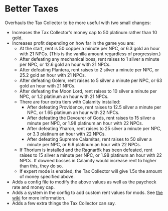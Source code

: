 # Better Taxes
Overhauls the Tax Collector to be more useful with two small changes:
* Increases the Tax Collector's money cap to 50 platinum rather than 10 gold.
* Increases profit depending on how far in the game you are:
    * At the start, rent is 50 copper a minute per NPC, or 6.3 gold an hour with 21 NPCs. (This is the vanilla amount regardless of progression.)
    * After defeating any mechanical boss, rent raises to 1 silver a minute per NPC, or 12.6 gold an hour with 21 NPCs.
    * After defeating Plantera, rent raises to 2 silver a minute per NPC, or 25.2 gold an hour with 21 NPCs.
    * After defeating Golem, rent raises to 5 silver a minute per NPC, or 63 gold an hour with 21 NPCs.
    * After defeating the Moon Lord, rent raises to 10 silver a minute per NPC, or 1.2 platinum an hour with 21 NPCs.
    * There are four extra tiers with Calamity installed:
        * After defeating Providence, rent raises to 12.5 silver a minute per NPC, or 1.65 platinum an hour with 22 NPCs.
        * After defeating the Devourer of Gods, rent raises to 15 silver a minute per NPC, or 1.98 platinum an hour with 22 NPCs.
        * After defeating Yharon, rent raises to 25 silver a minute per NPC, or 3.3 platinum an hour with 22 NPCs.
        * After defeating Supreme Calamitas, rent raises to 50 silver a minute per NPC, or 6.6 platinum an hour with 22 NPCs.
    * If Thorium is installed and the Ragnarök has been defeated, rent raises to 15 silver a minute per NPC, or 1.98 platinum an hour with 22 NPCs. If downed bosses in Calamity would increase rent to higher than this, they do so.
    * If expert mode is enabled, the Tax Collector will give 1.5x the amount of money specified above.
* Adds a config file to modify the above values as well as the paycheck rate and money cap.
* Adds a system in the config to add custom rent values for mods. See [the wiki](https://github.com/atenfyr/bettertaxes/wiki) for more information.
* Adds a few extra things the Tax Collector can say.